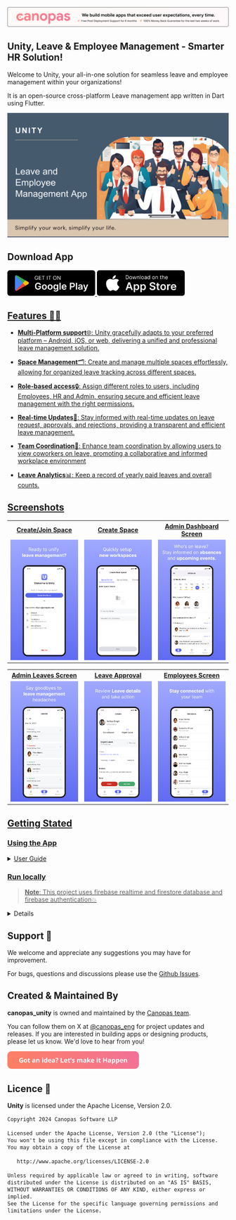 <p align="center"> <a href="https://canopas.com/contact"><img src="./cta/cta_banner.png"></a></p>

## Unity, Leave & Employee Management - Smarter HR Solution!

Welcome to Unity, your all-in-one solution for seamless leave and employee management within your organizations!

It is an open-source cross-platform Leave management app written in Dart using Flutter.

<img src="./screenshots/Unity.png" />

## Download App

<a href="https://play.google.com/store/apps/details?id=com.canopas.projectunity&hl=en_IN&gl=US"><img src="./cta/google play.png" width="200" ></img> 
<a href="https://apps.apple.com/in/app/project-unity/id1600439691"><img src="./cta/app store.png" width="200"></img>

## Features 🌟🌟

- **Multi-Platform support**🌐: Unity gracefully adapts to your preferred platform – Android, iOS, or web, delivering a unified and professional leave management solution.
  
- **Space Management**🗂️: Create and manage multiple spaces effortlessly, allowing for organized leave tracking across different spaces.
  
- **Role-based access**🔒: Assign different roles to users, including Employees, HR and Admin, ensuring secure and efficient leave management with the right permissions.
  
- **Real-time Updates**🚀: Stay informed with real-time updates on leave request, approvals, and rejections, providing a transparent and efficient leave management.
  
- **Team Coordination**👥: Enhance team coordination by allowing users to view coworkers on leave, promoting a collaborative and informed workplace environment
  
- **Leave Analytics**📊: Keep a record of yearly paid leaves and overall counts.

## Screenshots

<table>
  <tr>
  <th width="32%" >Create/Join Space</th>
  <th  width="32%" >Create Space</th>
   <th  width="32%" >Admin Dashboard Screen</th>
  </tr>
    <tr>
  <td><img src="./screenshots/join-space.png" /></td>
  <td> <img src="./screenshots/create-space.png"  /> </td>
  <td> <img src="./screenshots/home-screen.png" /> </td>
  </tr>  
</table>

<table>
  <tr>
  <th width="32%" > Admin Leaves Screen</th>
  <th  width="32%" >Leave Approval</th>
   <th  width="32%" >Employees Screen</th>
  </tr>
    <tr>
  <td><img src="./screenshots/leaves-screen.png" /></td>
  <td> <img src="./screenshots/leave-detail.png"  /> </td>
  <td> <img src="./screenshots/employees.png" /> </td>
  </tr>  
</table>


## Getting Stated

### Using the App

<details>

<summary>User Guide</summary>

### Getting Started With Unity
Welcome to Unity, your all-in-one solution for seamless leave and employee management within your organizations.
Unity introduces three distinct roles: **Admin**, **HR**, and **Employee**. Let's guide you through the initial steps to ensure a smooth start.

#### Sign-in
- To get started with unity, signing in with Google or Apple

#### Create a new Space
- After signing in, you have an option to create a new space. By default, the creator is assigned as the **Admin** role, granting full access,including the ability to edit or remove the space if no longer needed.

#### Joining a Existing Space:
- If you've been invited to join a space, these invitations will be visible after signing in. Simply select the space to join it.
- Invited members are assigned the default role of **Employee**. The role can be edited later by admin after the user has joined the space.


### Admin Role:

As an Admin, you have the highest level of permissions, allowing you to:

#### * Create Spaces
- After Successful Sign in With Google or Apple.
- Navigate to the Spaces screen.
- Click on **_Create New Space_**.
- Fill in the required details and confirm.

#### * Edit Space
- Click on **☰** button on the left side on Home screen.
- Click on **_Edit space_** to edit it.

#### * Manage Leave Request
- The home screen displays all pending leave requests.
- Review pending requests and approve or reject them. (Employee will receive notification mail for the leave approval/rejection)

#### * View Leave History
- Go to the **_Leaves_** Tab.
- Apply filters to view leaves of specific employees.
  (Can see all Details of the Leaves.)

#### * Manage Employees
- Go to **_Members_** tab
- Invite New Member,
    - To Invite a new member, Click on **_Invite_** button.
    - Add Email of user and confirm.
      (User will receive invitation mail - planned.)
- for existing members,
    - Click on a specific employee to see detailed information.
    - You can _**Edit**_ or _**Deactivate**_ them.
      (After Deactivate user, User will lose access of the space.)

### HR Role

As an HR User, Your permissions are same as Admin including:

#### * Manage Employees
(Can't change Role of the employee)
#### * View Leave History
#### * Manage Leave Request
#### * Request Leave
- Go to Leaves Tab
- Click on **+** Button to apply leave.
  (Only Admin can review your leave request and approve/reject it.)

### Employee Role

As an Employee, you can:

#### * Request Leave
- Go to Leaves Tab.
- Click on **+** Button to apply leave.
  (Only Admin/HR can review your leave request and approve/reject it.)

#### * View Leave History
- Can see Leave Details of coworkers except reason.
- Can see only upcoming Leaves of coworkers.
  (Go to Members tab, Click on member and you can see upcoming leaves of the member.)

#### * Update Personal Information
- Click on the **☰** button on the left side on Home screen.
- Click on **_Personal Details_** to Update it.
  (As an employee, you can't change your role within the organization.)

</details>

### Run locally
> **Note**: This project uses firebase realtime and firestore database and firebase authentication💥
 
<details>

<summary>Project Set up Instructions</summary>

## Set up Guide

#### 1. [Flutter Environment Setup](https://docs.flutter.dev/get-started/install)
> **Note**: Flutter sdk version `'>=3.2.0 <4.0.0'` is recommended to run project.

#### 2. Clone the repo
```sh
$ git clone https://github.com/canopas/canopas-unity.git
```
#### 3. Rename the app Package Name
* Rename the app package name (because this can affect the Firebase).
* You can do it manually or using this package [Rename Package](https://pub.dev/packages/rename) or look at this [Stackoverflow Question](https://stackoverflow.com/questions/51534616/how-to-change-package-name-in-flutter).

#### 4. Set up the Firebase app
* You'll need to create a Firebase instance. Follow the instructions at https://console.firebase.google.com.

#### 5. Enable Google Authentication
* Go to the Firebase console for your new instance.
* Click "Authentication" in the left-hand menu.
* Click the "sign-in method" tab.
* Click the "Google" and enable it.

#### 6. Enable the Firebase Database
* Go to the Firebase Console.
* Click "Firestore Database" in the left-hand menu.
* Click the "Create Database" button.
* It will prompt you to set up, rules, for the sake of simplicity, let us choose test mode, for now.
* On the next screen, select any of the locations you prefer.

#### 7. Add Flutter App in Firebase
* In the Firebase console, in the settings of your project.
* Click on the Flutter Icon to add the Flutter app.
* Follow the instructions to add the Flutter app.

  <img src="./screenshots/flutter_firebase_register.png" width="1050" ></img>

* It will create a `firebase_options.dart` file in the `lib` folder.

#### 8. Get Google ClientId for app
* Go to [Google APIs console](https://console.cloud.google.com/apis/).
* On the top bar, Choose your project from the drop-down menu if the selected default project is not your current project.
* Click on the "API APIs and services".

  <img src="./screenshots/google-cloud-console.png" width="1080"></img>

* On the left side menu, Select "Credentials".
* Click on the "Web client(auto created by Google Service)".
* Copy **"Client Id"** and **"Client Secret"** (We will use in next step).

#### 9. Create Local file
* Add a new dart file named `desktop_credentials` in the `lib` folder.
* Add the below Code in the file.
```
const String googleClientId =
  "YOUR_GOOGLE_CLIENT_ID";
  const String authClientSecret = "YOUR AUTH_CLIENT_SECRET";
```

####  * Run app on Android
* Run the following command from the project folder to get your SHA-1 key:

```
keytool -list -v -keystore ~/.android/debug.keystore -alias androiddebugkey -storepass android -keypass android
```

* Open the Android app within your Firebase console.
* Add your SHA-1 key by clicking "Add Fingerprint".
* Download google-services.json.
* Replace it with the old `google_services.json` in `android/app/` (You can also do it by Flutterfire CLI).

####  * Run the app on iOS
* Open XCode, right-click the Runner folder, select the "Add Files to 'Runner'" menu, and select the GoogleService-Info.plist file to add it to /ios/Runner in XCode.
* Open /ios/Runner/Info.plist in a text editor.
* Then add the CFBundleURLTypes attributes.
```
<key>CFBundleURLTypes</key>
<array>
	<dict>
		<key>CFBundleTypeRole</key>
		<string>Editor</string>
		<key>CFBundleURLSchemes</key>
		<array>
			<!-- TODO Replace this value: -->
			<!-- Copied from GoogleService-Info.plist key REVERSED_CLIENT_ID -->
			<string>com.googleusercontent.apps.861823949799-vc35cprkp249096uujjn0vvnmcvjppkn</string>
		</array>
	</dict>
</array>
```
* When running the app on the simulator for the first time, it may take a longer time to build.

####  * Run the app on the web
* Open the "Credentials" page of the [Google APIs console](https://console.cloud.google.com/apis/).
* Click on the `Web client  (auto-created by Google Service)`.
* Copy the  `Client ID` located at the top left side of the page.
* Open the web/index.html file, and add the following meta tag.
```
<meta name="google-signin-client_id" content="YOUR_GOOGLE_SIGN_IN_OAUTH_CLIENT_ID.apps.googleusercontent.com">

```
* Add localhost entries if you are running an app on a specific port on `Authorized JavaScript origins` or use the port that is already specified in this field.
* Run `flutter run -d chrome --web-hostname localhost --web-port 7357`.
* Replace the port with the one you added to the  `Authorized JavaScript origins` fields.

</details>

## Support 🤝

We welcome and appreciate any suggestions you may have for improvement. 

For bugs, questions and discussions please use the [Github Issues](https://github.com/canopas/canopas_unity/issues).


##  Created & Maintained By

**canopas_unity** is owned and maintained by the [Canopas team](https://canopas.com/).

You can follow them on X at [@canopas_eng](https://x.com/canopas_eng) for
project updates and releases. If you are interested in building apps or designing products, please let us know. We'd love to hear from you!

<a href="https://canopas.com/contact"><img src="./cta/cta_btn.png" width=300></a>

## Licence  📄

**Unity** is licensed under the Apache License, Version 2.0.

```
Copyright 2024 Canopas Software LLP

Licensed under the Apache License, Version 2.0 (the "License");
You won't be using this file except in compliance with the License.
You may obtain a copy of the License at

   http://www.apache.org/licenses/LICENSE-2.0

Unless required by applicable law or agreed to in writing, software
distributed under the License is distributed on an "AS IS" BASIS,
WITHOUT WARRANTIES OR CONDITIONS OF ANY KIND, either express or implied.
See the License for the specific language governing permissions and
limitations under the License.
```

